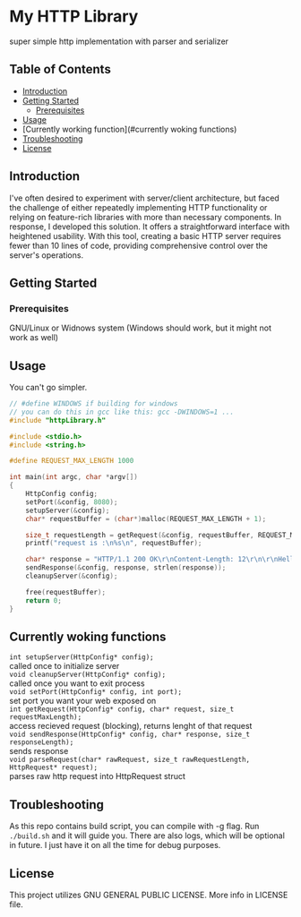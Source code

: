 # My HTTP Library

super simple http implementation with parser and serializer

## Table of Contents
- [Introduction](#introduction)
- [Getting Started](#getting-started)
  - [Prerequisites](#prerequisites)
- [Usage](#usage)
- [Currently working function](#currently woking functions)
- [Troubleshooting](#troubleshooting)
- [License](#license)

## Introduction

I've often desired to experiment with server/client architecture, but faced the challenge of either repeatedly implementing HTTP functionality or relying on feature-rich libraries with more than necessary components. In response, I developed this solution. It offers a straightforward interface with heightened usability. With this tool, creating a basic HTTP server requires fewer than 10 lines of code, providing comprehensive control over the server's operations.

## Getting Started

### Prerequisites

GNU/Linux or Widnows system (Windows should work, but it might not work as well)

## Usage

You can't go simpler.  
```c
// #define WINDOWS if building for windows
// you can do this in gcc like this: gcc -DWINDOWS=1 ...
#include "httpLibrary.h"

#include <stdio.h>
#include <string.h>

#define REQUEST_MAX_LENGTH 1000

int main(int argc, char *argv[])
{
    HttpConfig config;
    setPort(&config, 8080);
    setupServer(&config);
    char* requestBuffer = (char*)malloc(REQUEST_MAX_LENGTH + 1);

    size_t requestLength = getRequest(&config, requestBuffer, REQUEST_MAX_LENGTH);
    printf("request is :\n%s\n", requestBuffer);

    char* response = "HTTP/1.1 200 OK\r\nContent-Length: 12\r\n\r\nHello, World!";
    sendResponse(&config, response, strlen(response));
    cleanupServer(&config);

    free(requestBuffer);
    return 0;
}
```

## Currently woking functions

`int setupServer(HttpConfig* config);`  
called once to initialize server  
`void cleanupServer(HttpConfig* config);`  
called once you want to exit process  
`void setPort(HttpConfig* config, int port);`  
set port you want your web exposed on  
`int getRequest(HttpConfig* config, char* request, size_t requestMaxLength);`  
access recieved request (blocking), returns lenght of that request  
`void sendResponse(HttpConfig* config, char* response, size_t responseLength);`  
sends response  
`void parseRequest(char* rawRequest, size_t rawRequestLength, HttpRequest* request);`  
parses raw http request into HttpRequest struct  

## Troubleshooting

As this repo contains build script, you can compile with -g flag. Run `./build.sh` and it will guide you.
There are also logs, which will be optional in future. I just have it on all the time for debug purposes.

## License

This project utilizes GNU GENERAL PUBLIC LICENSE. More info in LICENSE file.
